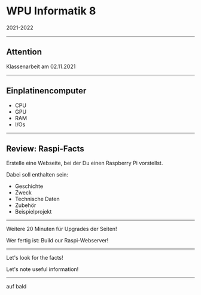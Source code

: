 # WPU Informatik 8

2021-2022

---

## Attention

Klassenarbeit am 02.11.2021

---

## Einplatinencomputer

* CPU
* GPU
* RAM
* I/Os

---

## Review: Raspi-Facts

Erstelle eine Webseite, bei der Du einen Raspberry Pi vorstellst. 

Dabei soll enthalten sein:

* Geschichte
* Zweck
* Technische Daten
* Zubehör
* Beispielprojekt

---

Weitere 20 Minuten für Upgrades der Seiten!

Wer fertig ist: Build our Raspi-Webserver!

---

Let's look for the facts!

Let's note useful information!

---

auf bald
